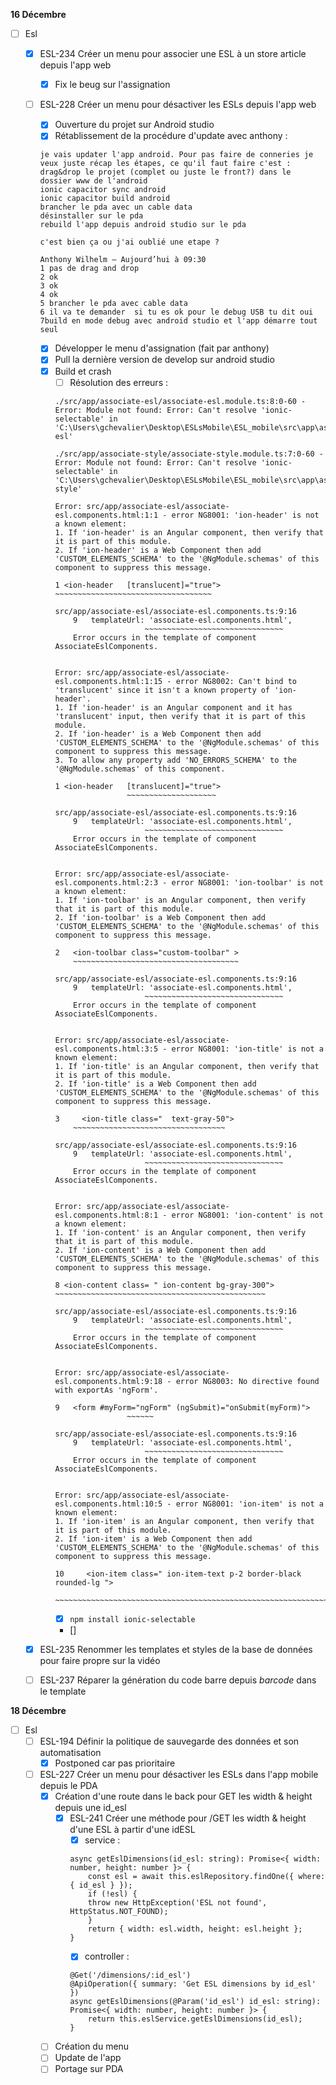 **16 Décembre**
- [ ] Esl
    - [x] ESL-234 Créer un menu pour associer une ESL à un store article depuis l'app web
        - [x] Fix le beug sur l'assignation
    - [ ] ESL-228 Créer un menu pour désactiver les ESLs depuis l'app web
        - [x] Ouverture du projet sur Android studio
        - [x] Rétablissement de la procédure d'update avec anthony : 
        ```
        je vais updater l'app android. Pour pas faire de conneries je veux juste récap les étapes, ce qu'il faut faire c'est : 
        drag&drop le projet (complet ou juste le front?) dans le dossier www de l'android
        ionic capacitor sync android
        ionic capacitor build android
        brancher le pda avec un cable data
        désinstaller sur le pda
        rebuild l'app depuis android studio sur le pda

        c'est bien ça ou j'ai oublié une etape ?

        Anthony Wilhelm — Aujourd’hui à 09:30
        1 pas de drag and drop 
        2 ok
        3 ok 
        4 ok
        5 brancher le pda avec cable data
        6 il va te demander  si tu es ok pour le debug USB tu dit oui
        7build en mode debug avec android studio et l'app démarre tout seul
        ```
        - [x] Développer le menu d'assignation (fait par anthony)
        - [x] Pull la dernière version de develop sur android studio
        - [x] Build et crash
            - [ ] Résolution des erreurs : 
            ```
            ./src/app/associate-esl/associate-esl.module.ts:8:0-60 - Error: Module not found: Error: Can't resolve 'ionic-selectable' in 'C:\Users\gchevalier\Desktop\ESLsMobile\ESL_mobile\src\app\associate-esl'

            ./src/app/associate-style/associate-style.module.ts:7:0-60 - Error: Module not found: Error: Can't resolve 'ionic-selectable' in 'C:\Users\gchevalier\Desktop\ESLsMobile\ESL_mobile\src\app\associate-style'

            Error: src/app/associate-esl/associate-esl.components.html:1:1 - error NG8001: 'ion-header' is not a known element:
            1. If 'ion-header' is an Angular component, then verify that it is part of this module.
            2. If 'ion-header' is a Web Component then add 'CUSTOM_ELEMENTS_SCHEMA' to the '@NgModule.schemas' of this component to suppress this message.

            1 <ion-header   [translucent]="true">
            ~~~~~~~~~~~~~~~~~~~~~~~~~~~~~~~~~~~

            src/app/associate-esl/associate-esl.components.ts:9:16
                9   templateUrl: 'associate-esl.components.html',
                                ~~~~~~~~~~~~~~~~~~~~~~~~~~~~~~~
                Error occurs in the template of component AssociateEslComponents.


            Error: src/app/associate-esl/associate-esl.components.html:1:15 - error NG8002: Can't bind to 'translucent' since it isn't a known property of 'ion-header'.
            1. If 'ion-header' is an Angular component and it has 'translucent' input, then verify that it is part of this module.
            2. If 'ion-header' is a Web Component then add 'CUSTOM_ELEMENTS_SCHEMA' to the '@NgModule.schemas' of this component to suppress this message.
            3. To allow any property add 'NO_ERRORS_SCHEMA' to the '@NgModule.schemas' of this component.

            1 <ion-header   [translucent]="true">
                            ~~~~~~~~~~~~~~~~~~~~

            src/app/associate-esl/associate-esl.components.ts:9:16
                9   templateUrl: 'associate-esl.components.html',
                                ~~~~~~~~~~~~~~~~~~~~~~~~~~~~~~~
                Error occurs in the template of component AssociateEslComponents.


            Error: src/app/associate-esl/associate-esl.components.html:2:3 - error NG8001: 'ion-toolbar' is not a known element:
            1. If 'ion-toolbar' is an Angular component, then verify that it is part of this module.
            2. If 'ion-toolbar' is a Web Component then add 'CUSTOM_ELEMENTS_SCHEMA' to the '@NgModule.schemas' of this component to suppress this message.

            2   <ion-toolbar class="custom-toolbar" >
                ~~~~~~~~~~~~~~~~~~~~~~~~~~~~~~~~~~~~~

            src/app/associate-esl/associate-esl.components.ts:9:16
                9   templateUrl: 'associate-esl.components.html',
                                ~~~~~~~~~~~~~~~~~~~~~~~~~~~~~~~
                Error occurs in the template of component AssociateEslComponents.


            Error: src/app/associate-esl/associate-esl.components.html:3:5 - error NG8001: 'ion-title' is not a known element:
            1. If 'ion-title' is an Angular component, then verify that it is part of this module.
            2. If 'ion-title' is a Web Component then add 'CUSTOM_ELEMENTS_SCHEMA' to the '@NgModule.schemas' of this component to suppress this message.

            3     <ion-title class="  text-gray-50">
                ~~~~~~~~~~~~~~~~~~~~~~~~~~~~~~~~~~

            src/app/associate-esl/associate-esl.components.ts:9:16
                9   templateUrl: 'associate-esl.components.html',
                                ~~~~~~~~~~~~~~~~~~~~~~~~~~~~~~~
                Error occurs in the template of component AssociateEslComponents.


            Error: src/app/associate-esl/associate-esl.components.html:8:1 - error NG8001: 'ion-content' is not a known element:
            1. If 'ion-content' is an Angular component, then verify that it is part of this module.
            2. If 'ion-content' is a Web Component then add 'CUSTOM_ELEMENTS_SCHEMA' to the '@NgModule.schemas' of this component to suppress this message.

            8 <ion-content class= " ion-content bg-gray-300">
            ~~~~~~~~~~~~~~~~~~~~~~~~~~~~~~~~~~~~~~~~~~~~~~~

            src/app/associate-esl/associate-esl.components.ts:9:16
                9   templateUrl: 'associate-esl.components.html',
                                ~~~~~~~~~~~~~~~~~~~~~~~~~~~~~~~
                Error occurs in the template of component AssociateEslComponents.


            Error: src/app/associate-esl/associate-esl.components.html:9:18 - error NG8003: No directive found with exportAs 'ngForm'.

            9   <form #myForm="ngForm" (ngSubmit)="onSubmit(myForm)">
                            ~~~~~~

            src/app/associate-esl/associate-esl.components.ts:9:16
                9   templateUrl: 'associate-esl.components.html',
                                ~~~~~~~~~~~~~~~~~~~~~~~~~~~~~~~
                Error occurs in the template of component AssociateEslComponents.


            Error: src/app/associate-esl/associate-esl.components.html:10:5 - error NG8001: 'ion-item' is not a known element:
            1. If 'ion-item' is an Angular component, then verify that it is part of this module.
            2. If 'ion-item' is a Web Component then add 'CUSTOM_ELEMENTS_SCHEMA' to the '@NgModule.schemas' of this component to suppress this message.

            10     <ion-item class=" ion-item-text p-2 border-black rounded-lg ">
                ~~~~~~~~~~~~~~~~~~~~~~~~~~~~~~~~~~~~~~~~~~~~~~~~~~~~~~~~~~~~~~
            ```
            - [x] ```npm install ionic-selectable```
            - []
    - [x] ESL-235 Renommer les templates et styles de la base de données pour faire propre sur la vidéo
    - [ ] ESL-237 Réparer la génération du code barre depuis $barcode$ dans le template



**18 Décembre**
- [ ] Esl
    - [ ] ESL-194 Définir la politique de sauvegarde des données et son automatisation
        - [x] Postponed car pas prioritaire
    - [ ] ESL-227 Créer un menu pour désactiver les ESLs dans l'app mobile depuis le PDA
        - [x] Création d'une route dans le back pour GET les width & height depuis une id_esl
            - [x] ESL-241 Créer une méthode pour /GET les width & height d'une ESL à partir d'une idESL
                - [x] service : 
                ```
                async getEslDimensions(id_esl: string): Promise<{ width: number, height: number }> {
                    const esl = await this.eslRepository.findOne({ where: { id_esl } });
                    if (!esl) {
                    throw new HttpException('ESL not found', HttpStatus.NOT_FOUND);
                    }
                    return { width: esl.width, height: esl.height };
                }
                ```
                - [x] controller : 
                ```
                @Get('/dimensions/:id_esl')
                @ApiOperation({ summary: 'Get ESL dimensions by id_esl' })
                async getEslDimensions(@Param('id_esl') id_esl: string): Promise<{ width: number, height: number }> {
                    return this.eslService.getEslDimensions(id_esl);
                }
                ```
        - [ ] Création du menu
        - [ ] Update de l'app
        - [ ] Portage sur PDA